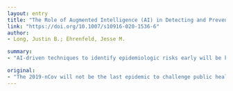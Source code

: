```yaml
---
layout: entry
title: "The Role of Augmented Intelligence (AI) in Detecting and Preventing the Spread of Novel Coronavirus"
link: "https://doi.org/10.1007/s10916-020-1536-6"
author:
- Long, Justin B.; Ehrenfeld, Jesse M.

summary:
- "AI-driven techniques to identify epidemiologic risks early will be key to our improvement of prediction, prevention, and detection of future global health risks. The devastating situation in Wuhan, China and future epidemics will also find value in ongoing research in 2019-nCov case detection, spread prediction, treatment effectiveness, and containment. AI is no longer a niche research area nor is it a tool for the most advanced healthcare systems only."

original:
- "The 2019-nCov will not be the last epidemic to challenge public health experts. The growth of AI-driven techniques to identify epidemiologic risks early will be key to our improvement of prediction, prevention, and detection of future global health risks. The devastating situation in Wuhan, China and future epidemics will also find value in ongoing research in 2019-nCov case detection, spread prediction, treatment effectiveness, and containment. The wide variety, velocity, and veracity of data now available in crises yield data sets that many researchers will now need to incorporate into evermore complex models. This requires expansion of talent within AI for healthcare applications. AI is no longer a niche research area nor is it a tool for the most advanced healthcare systems only, its global impact on healthcare is real and its potential to save lives in this epidemic as well as future epidemics should not be underestimated. It is critical to the global health of all humankind for the scientific community to embrace AI and leverage its power in securing our collective future.ER -"
---
```


